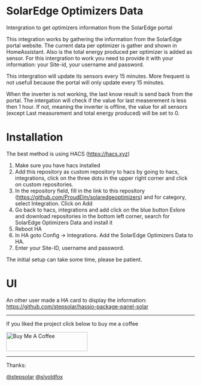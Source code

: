 # SolarEdge Optimizers Data
Intergration to get optimizers information from the SolarEdge portal

This integration works by gathering the information from the SolarEdge portal website. The current data per optimizer is gather and shown in HomeAssistant. Also is the total energy produced per optimizer is added as sensor.
For this intergration to work you need to provide it with your information: your Site-id, your username and password.

This intergration will update its sensors every 15 minutes. More frequent is not usefull because the portal will only update every 15 minutes.

When the inverter is not working, the last know result is send back from the portal. The intergation will check if the value for last measerement is less then 1 hour. If not, meaning the inverter is offline, the value for all sensors (except Last measurement and total energy produced) will be set to 0. 

# Installation
The best method is using HACS (https://hacs.xyz)
1.  Make sure you have hacs installed
2.  Add this repository as custom repository to hacs by going to hacs, integrations, click on the three dots in the upper right corner and click on custom repositories.
3.  In the repository field, fill in the link to this repository (https://github.com/ProudElm/solaredgeoptimizers) and for category, select Integration. Click on Add
4.  Go back to hacs, integrations and add click on the blue button Exlore and download repositories in the bottom left corner, search for SolarEdge Optimizers Data and install it
5.  Reboot HA
6.  In HA goto Config -> Integrations. Add the SolarEdge Optimizers Data to HA.
7.  Enter your Site-ID, username and password.

The initial setup can take some time, please be patient.

# UI
An other user made a HA card to display the information:
https://github.com/stepsolar/hassio-package-panel-solar
____________________________________

If you liked the project click below to buy me a coffee

<a href="https://www.buymeacoffee.com/proudelm" target="_blank"><img src="https://cdn.buymeacoffee.com/buttons/arial-black.png" alt="Buy Me A Coffee" style="height: 51px !important;width: 217px !important;" ></a>

------------------------------------

Thanks:

[@stepsolar](https://github.com/stepsolar)
[@slyoldfox](https://github.com/slyoldfox)
